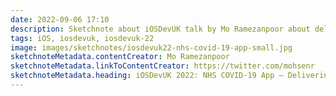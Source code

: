 ```yaml
---
date: 2022-09-06 17:10
description: Sketchnote about iOSDevUK talk by Mo Ramezanpoor about delivering a Covid app
tags: iOS, iosdevuk, iosdevuk-22
image: images/sketchnotes/iosdevuk22-nhs-covid-19-app-small.jpg
sketchnoteMetadata.contentCreator: Mo Ramezanpoor
sketchnoteMetadata.linkToContentCreator: https://twitter.com/mohsenr
sketchnoteMetadata.heading: iOSDevUK 2022: NHS COVID-19 App – Delivering a Resilient App at Speed
---
```

